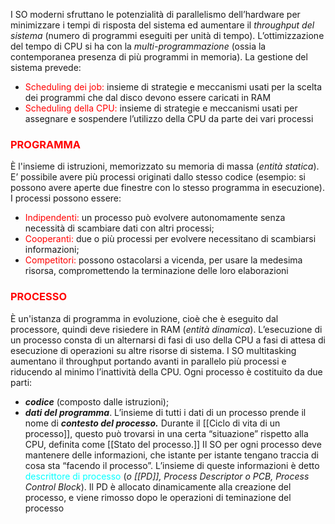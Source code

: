 I SO moderni sfruttano le potenzialità di parallelismo dell’hardware per minimizzare i tempi di risposta del sistema ed aumentare il *throughput del sistema* (numero di programmi eseguiti per unità di tempo). L’ottimizzazione del tempo di CPU si ha con la *multi-programmazione* (ossia la contemporanea presenza di più programmi in memoria). La gestione del sistema prevede:
- <span style = "color:red" >Scheduling dei job:</span> insieme di strategie e meccanismi usati per la scelta dei programmi che dal disco devono essere caricati in RAM
- <span style = "color:red"> Scheduling della CPU: </span> insieme di strategie e meccanismi usati per assegnare e sospendere l’utilizzo della CPU da parte dei vari processi

### <span style="color:red"> PROGRAMMA </span>

È l'insieme di istruzioni, memorizzato su memoria di massa (*entità statica*). E’ possibile avere più processi originati dallo stesso codice (esempio: si possono avere aperte due finestre con lo stesso programma in esecuzione). I processi possono essere:
- <span style = "color:red">Indipendenti:</span> un processo può evolvere autonomamente senza necessità di scambiare dati con altri processi;
- <span style = "color:red"> Cooperanti: </span>due o più processi per evolvere necessitano di scambiarsi informazioni;
- <span style = "color:red">Competitori:</span> possono ostacolarsi a vicenda, per usare la medesima risorsa, compromettendo la terminazione delle loro elaborazioni

### <span style="color:red"> PROCESSO </span>

È un'istanza di programma in evoluzione, cioè che è eseguito dal processore, quindi deve risiedere in RAM (*entità dinamica*). L’esecuzione di un processo consta di un alternarsi di fasi di uso della CPU a fasi di attesa di esecuzione di operazioni su altre risorse di sistema. I SO multitasking aumentano il throughput portando avanti in parallelo più processi e riducendo al minimo l’inattività della CPU. Ogni processo è costituito da due parti: 
- ***codice*** (composto dalle istruzioni); 
- ***dati del programma***. L’insieme di tutti i dati di un processo prende il nome di ***contesto del processo.***
Durante il [[Ciclo di vita di un processo]], questo può trovarsi in una certa “situazione” rispetto alla CPU, definita come [[Stato del processo.]] Il SO per ogni processo deve mantenere delle informazioni, che istante per istante tengano traccia di cosa sta “facendo il processo”. L’insieme di queste informazioni è detto <span style="color:cyan">descrittore di processo</span> (*o [[PD]], Process Descriptor o PCB, Process Control Block*). Il PD è allocato dinamicamente alla creazione del processo, e viene rimosso dopo le operazioni di teminazione del processo
